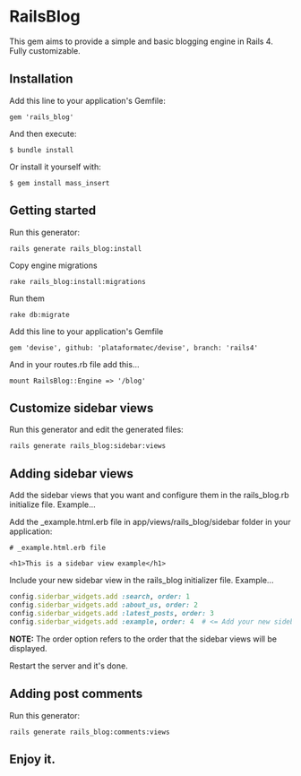 # RailsBlog

This gem aims to provide a simple and basic blogging engine in Rails 4. Fully customizable.

## Installation

Add this line to your application's Gemfile:

    gem 'rails_blog'

And then execute:

    $ bundle install

Or install it yourself with:

    $ gem install mass_insert

## Getting started

Run this generator:

    rails generate rails_blog:install

Copy engine migrations

    rake rails_blog:install:migrations

Run them

    rake db:migrate

Add this line to your application's Gemfile

    gem 'devise', github: 'plataformatec/devise', branch: 'rails4'

And in your routes.rb file add this...

    mount RailsBlog::Engine => '/blog'

## Customize sidebar views

Run this generator and edit the generated files:

    rails generate rails_blog:sidebar:views

## Adding sidebar views

Add the sidebar views that you want and configure them in the rails_blog.rb initialize file.
Example...

Add the _example.html.erb file in app/views/rails_blog/sidebar folder in your application:

    # _example.html.erb file

    <h1>This is a sidebar view example</h1>

Include your new sidebar view in the rails_blog initializer file. Example...

```ruby
config.siderbar_widgets.add :search, order: 1
config.siderbar_widgets.add :about_us, order: 2
config.siderbar_widgets.add :latest_posts, order: 3
config.siderbar_widgets.add :example, order: 4  # <= Add your new sidebar view.
```

**NOTE:** The order option refers to the order that the sidebar views will be displayed.

Restart the server and it's done.

## Adding post comments

Run this generator:

    rails generate rails_blog:comments:views

## Enjoy it.
